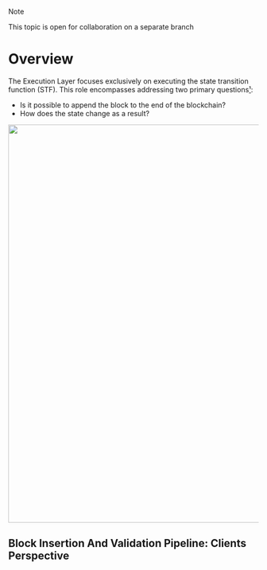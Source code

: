 > [!NOTE]
> This topic is open for collaboration on a separate branch

# Overview

The Execution Layer focuses exclusively on executing the state transition function (STF). This role encompasses addressing two primary questions[¹]:

- Is it possible to append the block to the end of the blockchain?
- How does the state change as a result?

<img src="images/el-architecture/stf_eels.png" width="800"/>

## Block Insertion And Validation Pipeline: Clients Perspective

[¹]: https://archive.devcon.org/archive/watch/6/eels-the-future-of-execution-layer-specifications/?tab=YouTube

